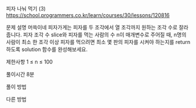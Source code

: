 피자 나눠 먹기 (3)
https://school.programmers.co.kr/learn/courses/30/lessons/120816

문제 설명
머쓱이네 피자가게는 피자를 두 조각에서 열 조각까지 원하는 조각 수로 잘라줍니다. 피자 조각 수 slice와 피자를 먹는 사람의 수 n이 매개변수로 주어질 때, n명의 사람이 최소 한 조각 이상 피자를 먹으려면 최소 몇 판의 피자를 시켜야 하는지를 return 하도록 solution 함수를 완성해보세요.

제한사항
1 ≤ n ≤ 100

풀이시간
8분

풀이 방법

다른 방법
